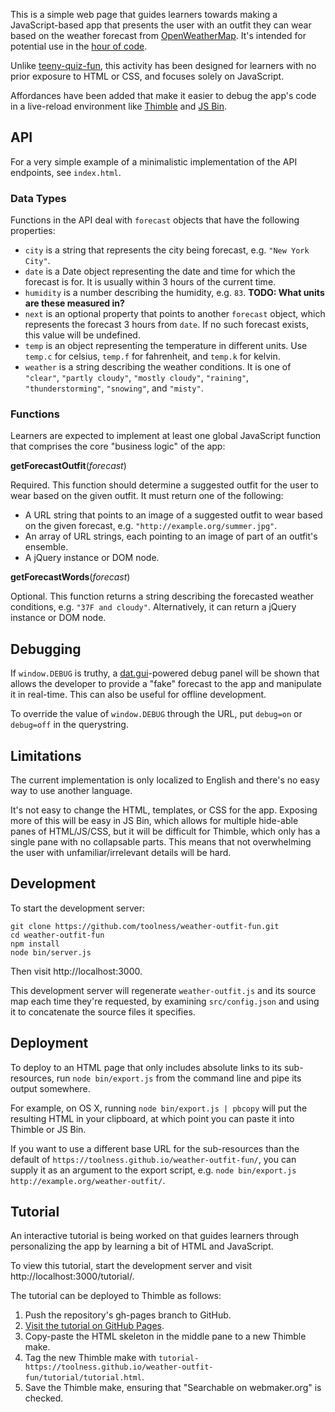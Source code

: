 This is a simple web page that guides learners towards making
a JavaScript-based app that presents the user with an outfit they
can wear based on the weather forecast from [OpenWeatherMap][].
It's intended for potential use in the [hour of code][].

Unlike [teeny-quiz-fun][], this activity has been designed for learners
with no prior exposure to HTML or CSS, and focuses solely on JavaScript.

Affordances have been added that make it easier to debug the
app's code in a live-reload environment like [Thimble][] and
[JS Bin][].

## API

For a very simple example of a minimalistic implementation of the API
endpoints, see `index.html`.

### Data Types

Functions in the API deal with `forecast` objects that have the following
properties:

* `city` is a string that represents the city being forecast, e.g.
  `"New York City"`.
* `date` is a Date object representing the date and time for which the
  forecast is for. It is usually within 3 hours of the current time.
* `humidity` is a number describing the humidity, e.g. `83`.
  **TODO: What units are these measured in?**
* `next` is an optional property that points to another `forecast`
  object, which represents the forecast 3 hours from `date`. If no such
  forecast exists, this value will be undefined.
* `temp` is an object representing the temperature in different units.
  Use `temp.c` for celsius, `temp.f` for fahrenheit, and `temp.k` for kelvin.
* `weather` is a string describing the weather conditions. It is
  one of `"clear"`, `"partly cloudy"`, `"mostly cloudy"`,
  `"raining"`, `"thunderstorming"`, `"snowing"`, and `"misty"`.

### Functions

Learners are expected to implement at least one global JavaScript
function that comprises the core "business logic" of the app:

**getForecastOutfit**(*forecast*)

Required. This function should determine a suggested outfit for the
user to wear based on the given outfit. It must return one of the 
following:

* A URL string that points to an image of a suggested outfit to wear
  based on the given forecast, e.g. `"http://example.org/summer.jpg"`.
* An array of URL strings, each pointing to an image of part of an
  outfit's ensemble.
* A jQuery instance or DOM node.

**getForecastWords**(*forecast*)

Optional. This function returns a string describing the forecasted weather
conditions, e.g. `"37F and cloudy"`. Alternatively, it can return a
jQuery instance or DOM node.

## Debugging

If `window.DEBUG` is truthy, a [dat.gui][]-powered debug panel will be
shown that allows the developer to provide a "fake" forecast to the
app and manipulate it in real-time. This can also be useful for offline
development.

To override the value of `window.DEBUG` through the URL, put
`debug=on` or `debug=off` in the querystring.

## Limitations

The current implementation is only localized to English and there's no easy
way to use another language.

It's not easy to change the HTML, templates, or CSS for the app. Exposing
more of this will be easy in JS Bin, which allows for multiple
hide-able panes of HTML/JS/CSS, but it will be difficult for Thimble, which
only has a single pane with no collapsable parts. This means that not
overwhelming the user with unfamiliar/irrelevant details will be hard.

## Development

To start the development server:

```
git clone https://github.com/toolness/weather-outfit-fun.git
cd weather-outfit-fun
npm install
node bin/server.js
```

Then visit http://localhost:3000.

This development server will regenerate `weather-outfit.js` and its
source map each time they're requested, by examining `src/config.json`
and using it to concatenate the source files it specifies.

## Deployment

To deploy to an HTML page that only includes absolute links to
its sub-resources, run `node bin/export.js` from the command line
and pipe its output somewhere.

For example, on OS X, running `node bin/export.js | pbcopy` will put
the resulting HTML in your clipboard, at which point you can
paste it into Thimble or JS Bin.

If you want to use a different base URL for the sub-resources than
the default of `https://toolness.github.io/weather-outfit-fun/`, you
can supply it as an argument to the export script, e.g.
`node bin/export.js http://example.org/weather-outfit/`.

## Tutorial

An interactive tutorial is being worked on that guides learners through
personalizing the app by learning a bit of HTML and JavaScript.

To view this tutorial, start the development server and visit
http://localhost:3000/tutorial/.

The tutorial can be deployed to Thimble as follows:

1. Push the repository's gh-pages branch to GitHub.
2. [Visit the tutorial on GitHub Pages][tutorial].
3. Copy-paste the HTML skeleton in the middle pane to a new
   Thimble make.
4. Tag the new Thimble make with 
   `tutorial-https://toolness.github.io/weather-outfit-fun/tutorial/tutorial.html`.
5. Save the Thimble make, ensuring that "Searchable on webmaker.org" is
   checked.

<!-- Links -->

  [OpenWeatherMap]: http://openweathermap.org/
  [hour of code]: http://csedweek.org/
  [teeny-quiz-fun]: https://github.com/toolness/teeny-quiz-fun
  [Thimble]: https://thimble.webmaker.org/
  [JS Bin]: http://jsbin.com/
  [dat.gui]: http://workshop.chromeexperiments.com/examples/gui/
  [tutorial]: https://toolness.github.io/weather-outfit-fun/tutorial/
